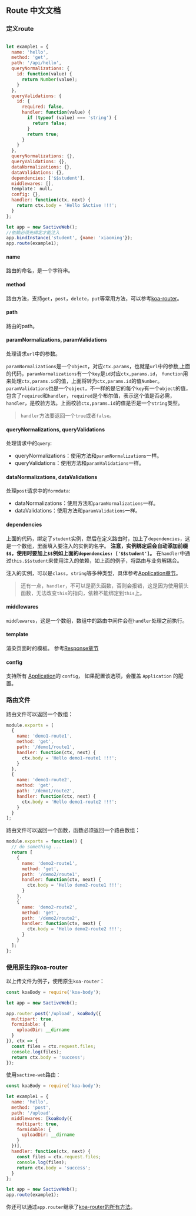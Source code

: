 ## Route 中文文档

### 定义route

```javascript

let example1 = {
  name: 'hello',
  method: 'get',
  path: '/api/hello',
  queryNormalizations: {
    id: function(value) {
      return Number(value);
    }
  },
  queryValidations: {
    id: {
      required: false,
      handler: function(value) {
        if (typeof (value) === 'string') {
          return false;
        }
        return true;
      }
    }
  },
  queryNormalizations: {},
  queryValidations: {},
  dataNormalizations: {},
  dataValidations: {},
  dependencies: ['$$student'],
  middlewares: [],
  template： null，
  config: {},
  handler: function(ctx, next) {
    return ctx.body = 'Hello SActive !!!';
  }
};

let app = new SactiveWeb();
//依赖必须先绑定才能注入
app.bindInstance('student', {name: 'xiaoming'});
app.route(example1);
```

#### name
路由的命名，是一个字符串。

#### method
路由方法，支持`get`，`post`，`delete`，`put`等常用方法，可以参考[koa-router](https://github.com/alexmingoia/koa-router)。

#### path
路由的path。

#### paramNormalizations, paramValidations
处理请求`url`中的参数。

`paramNormalizations`是一个`object`，对应`ctx.params`，也就是`url`中的参数,上面的代码，`paramNormalizations`有一个`key`是`id`对应`ctx,params.id`，
`function`用来处理`ctx,params.id`的值，上面将转为`ctx,params.id`的值`Number`。
`paramValidations`也是一个`object`，不一样的是它的每个`key`有一个`object`的值，包含了`required`和`handler`，`required`是个布尔值，表示这个值是否必需，
`handler`，是校验方法。上面校验`ctx,params.id`的值是否是一个`string`类型。

> `handler`方法要返回一个`true`或者`false`。

#### queryNormalizations, queryValidations
处理请求中的`query`:

- queryNormalizations：使用方法和`paramNormalizations`一样。
- queryValidations：使用方法和`paramValidations`一样。

#### dataNormalizations, dataValidations
处理`post`请求中的`formdata`:

- dataNormalizations：使用方法和`paramNormalizations`一样。
- dataValidations：使用方法和`paramValidations`一样。

#### dependencies

上面的代码，绑定了`student`实例，然后在定义路由时，加上了`dependencies`，这是一个数组，里面填入要注入的实例的名字。
**注意，实例绑定后会自动添加前缀`$$`，使用时要加上`$$`例如上面的`dependencies: ['$$student']`。**
在`handler`中通过`this.$$student`来使用注入的依赖，如上面的例子，将路由与业务解耦合。

注入的实例，可以是`class`，`string`等多种类型，具体参考[Application章节](https://github.com/sactive/sactive-web/wiki/Application)。

> 还有一点，`handler`，不可以是箭头函数，否则会报错，这是因为使用箭头函数，无法改变`this`的指向，依赖不能绑定到`this`上。

#### middlewares
`middlewares`，这是一个数组，数组中的路由中间件会在`handler`处理之前执行。

#### template
渲染页面时的模板。
参考[Response章节](https://github.com/sactive/sactive-web/wiki/Response)

#### config
支持所有 [Application](https://github.com/sactive/sactive-web/wiki/Application)的 `config`，
如果配置该选项，会覆盖 `Application` 的配置。

### 路由文件

路由文件可以返回一个数组：
```javascript
module.exports = [
  {
    name: 'demo1-route1',
    method: 'get',
    path: '/demo1/route1',
    handler: function(ctx, next) {
      ctx.body = 'Hello demo1-route1 !!!';
    }
  },
  {
    name: 'demo1-route2',
    method: 'get',
    path: '/demo1/route2',
    handler: function(ctx, next) {
      ctx.body = 'Hello demo1-route2 !!!';
    }
  }
];
```

路由文件可以返回一个函数，函数必须返回一个路由数组：
```javascript
module.exports = function() {
  // do something ...
  return [
    {
      name: 'demo2-route1',
      method: 'get',
      path: '/demo2/route1',
      handler: function(ctx, next) {
        ctx.body = 'Hello demo2-route1 !!!';
      }
    },
    {
      name: 'demo2-route2',
      method: 'get',
      path: '/demo2/route2',
      handler: function(ctx, next) {
        ctx.body = 'Hello demo2-route2 !!!';
      }
    }
  ];
};
```

### 使用原生的koa-router

以上传文件为例子，使用原生`koa-router`：
```javascript
const koaBody = require('koa-body');

let app = new SactiveWeb();

app.router.post('/upload', koaBody({
  multipart: true,
  formidable: {
    uploadDir: __dirname
  }
}), ctx => {
  const files = ctx.request.files;
  console.log(files);
  return ctx.body = 'success';
});
```

使用`sactive-web`路由：
```javascript
const koaBody = require('koa-body');

let example1 = {
  name: 'hello',
  method: 'post',
  path: '/upload',
  middlewares: [koaBody({
    multipart: true,
    formidable: {
      uploadDir: __dirname
    }
  })],
  handler: function(ctx, next) {
    const files = ctx.request.files;
    console.log(files);
    return ctx.body = 'success';
  }
};

let app = new SactiveWeb();
app.route(example1);
```

你还可以通过`app.router`继承了[koa-router的所有方法](https://github.com/alexmingoia/koa-router)。